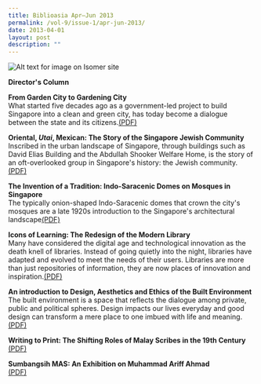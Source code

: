 ```yaml
---
title: Biblioasia Apr–Jun 2013
permalink: /vol-9/issue-1/apr-jun-2013/
date: 2013-04-01
layout: post
description: ""
---
```


![Alt text for image on Isomer site](/images/covers/ba9-1.jpg)

**Director's Column**

**From Garden City to Gardening City**<br>
What started five decades ago as a government-led project to build Singapore into a clean and green city, has today become a dialogue between the state and its citizens.[(PDF)](/files/pdf/vol-9/issue-1/v9-issue1_GardenCity.pdf)

**Oriental, *Utai*, Mexican: The Story of the Singapore Jewish Community**<br>
Inscribed in the urban landscape of Singapore, through buildings such as David Elias Building and the Abdullah Shooker Welfare Home, is the story of an oft-overlooked group in Singapore's history: the Jewish community.[(PDF)](/files/pdf/vol-9/issue-1/v9-issue1_Jewish.pdf)

**The Invention of a Tradition: Indo-Saracenic Domes on Mosques in Singapore**<br>
The typically onion-shaped Indo-Saracenic domes that crown the city's mosques are a late 1920s introduction to the Singapore's architectural landscape[(PDF)](/files/pdf/vol-9/issue-1/v9-issue1_DomesMosque.pdf)

**Icons of Learning: The Redesign of the Modern Library**<br>
Many have considered the digital age and technological innovation as the death knell of libraries. Instead of going quietly into the night, libraries have adapted and evolved to meet the needs of their users. Libraries are more than just repositories of information, they are now places of innovation and inspiration.[(PDF)](/files/pdf/vol-9/issue-1/v9-issue1_ModernLibrary.pdf)

**An introduction to Design, Aesthetics and Ethics of the Built Environment**<br>
The built environment is a space that reflects the dialogue among private, public and political spheres. Design impacts our lives everyday and good design can transform a mere place to one imbued with life and meaning.[(PDF)](/files/pdf/vol-9/issue-1/v9-issue1_AestheticsEthics.pdf)

**Writing to Print: The Shifting Roles of Malay Scribes in the 19th Century**<br>[(PDF)](/files/pdf/vol-9/issue-1/v9-issue1_MalayScribes.pdf)

**Sumbangsih MAS: An Exhibition on Muhammad Ariff Ahmad**<br>[(PDF)](/files/pdf/vol-9/issue-1/v9-issue1_AriffAhmad.pdf)